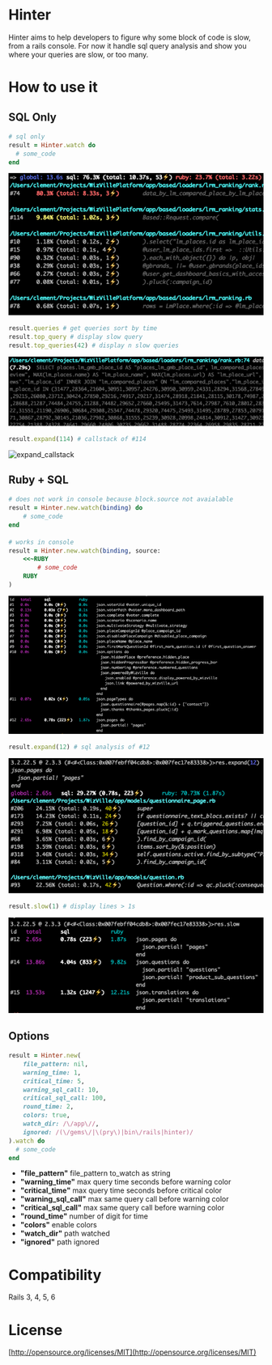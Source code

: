 # Hinter

Hinter aims to help developers to figure why some block of code is slow, from a rails console. 
For now it handle sql query analysis and show you where your queries are slow, or too many.

# How to use it

## SQL Only

```ruby
# sql only
result = Hinter.watch do
  # some_code
end
```

![example](/assets/example.png)

```ruby
result.queries # get queries sort by time
result.top_query # display slow query
result.top_queries(42) # display n slow queries
```

![top_query](/assets/top_query.png)

```ruby
result.expand(114) # callstack of #114
```

![expand_callstack](/assets/expand_callstack)


## Ruby + SQL

```ruby
# does not work in console because block.source not avaialable
result = Hinter.new.watch(binding) do
	# some_code
end

# works in console
result = Hinter.new.watch(binding, source:
	<<~RUBY
		# some_code
	RUBY
)
```

![ruby_sql](/assets/ruby_sql.png)

```ruby
result.expand(12) # sql analysis of #12
```

![expand_12](/assets/expand_12.png)

```ruby
result.slow(1) # display lines > 1s
```

![slow](/assets/slow.png)


## Options

```ruby
result = Hinter.new(
	file_pattern: nil,
	warning_time: 1,
	critical_time: 5,
	warning_sql_call: 10,
	critical_sql_call: 100,
	round_time: 2,
	colors: true,
	watch_dir: /\/app\//,
	ignored: /(\/gems\/|\(pry\)|bin\/rails|hinter)/
).watch do
  # some_code
end
```

- **"file_pattern"** file_pattern to\_watch as string
- **"warning_time"** max query time seconds before warning color
- **"critical_time"** max query time seconds before critical color
- **"warning_sql_call"** max same query call before warning color
- **"critical_sql_call"** max same query call before warning color
- **"round_time"** number of digit for time
- **"colors"** enable colors 
- **"watch_dir"** path watched
- **"ignored"** path ignored


# Compatibility

Rails 3, 4, 5, 6

# License

[http://opensource.org/licenses/MIT](http://opensource.org/licenses/MIT)
